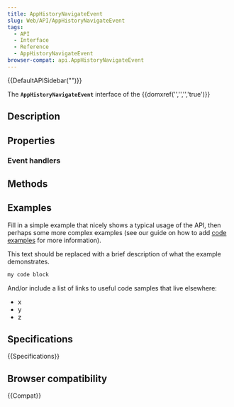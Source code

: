 ```yaml
---
title: AppHistoryNavigateEvent
slug: Web/API/AppHistoryNavigateEvent
tags:
  - API
  - Interface
  - Reference
  - AppHistoryNavigateEvent
browser-compat: api.AppHistoryNavigateEvent
---
```

{{DefaultAPISidebar("")}}

The **`AppHistoryNavigateEvent`** interface of the {{domxref('','','','true')}} 

## Description

 

## Properties



### Event handlers



## Methods



## Examples

Fill in a simple example that nicely shows a typical usage of the API, then perhaps some more complex examples (see our guide on how to add [code examples](/en-US/docs/MDN/Contribute/Structures/Code_examples) for more information).

This text should be replaced with a brief description of what the example demonstrates.

```js
my code block
```

And/or include a list of links to useful code samples that live elsewhere:

*   x
*   y
*   z

## Specifications

{{Specifications}}

## Browser compatibility

{{Compat}}


